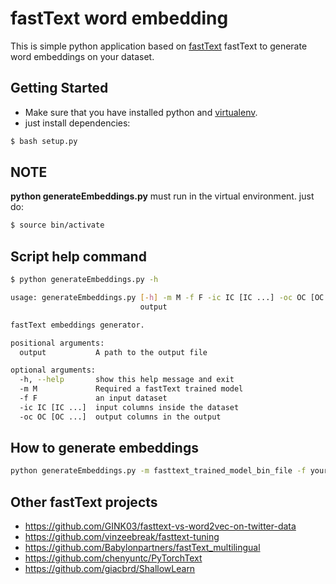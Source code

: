 # fastText word embedding
This is simple python application based on [fastText](https://github.com/facebookresearch/fastText) fastText to generate word embeddings on your dataset.

## Getting Started
- Make sure that you have installed python and [virtualenv](https://virtualenv.pypa.io/en/stable/).
- just install dependencies:

```bash
$ bash setup.py
```

## NOTE
**python generateEmbeddings.py** must run in the virtual environment. just do:

```bash
$ source bin/activate
```

## Script help command

```bash
$ python generateEmbeddings.py -h

usage: generateEmbeddings.py [-h] -m M -f F -ic IC [IC ...] -oc OC [OC ...]
                             output

fastText embeddings generator.

positional arguments:
  output           A path to the output file

optional arguments:
  -h, --help       show this help message and exit
  -m M             Required a fastText trained model
  -f F             an input dataset
  -ic IC [IC ...]  input columns inside the dataset
  -oc OC [OC ...]  output columns in the output
  ```

## How to generate embeddings

```bash
python generateEmbeddings.py -m fasttext_trained_model_bin_file -f your_dataset_csv_file -ic columns_to_generate_embeddings -oc columns_in_the_output_embedding_file -- output_file
```

## Other fastText projects

- https://github.com/GINK03/fasttext-vs-word2vec-on-twitter-data
- https://github.com/vinzeebreak/fasttext-tuning
- https://github.com/Babylonpartners/fastText_multilingual
- https://github.com/chenyuntc/PyTorchText
- https://github.com/giacbrd/ShallowLearn
